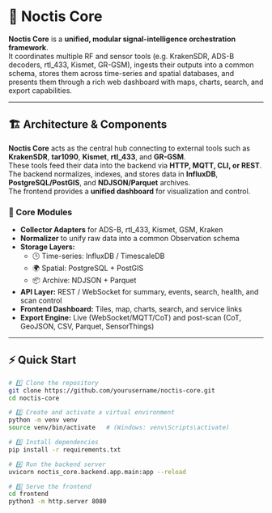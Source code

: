 # 🌌 Noctis Core

**Noctis Core** is a **unified, modular signal-intelligence orchestration framework**.  
It coordinates multiple RF and sensor tools (e.g. KrakenSDR, ADS-B decoders, rtl_433, Kismet, GR-GSM), ingests their outputs into a common schema, stores them across time-series and spatial databases, and presents them through a rich web dashboard with maps, charts, search, and export capabilities.

---

## 🏗️ Architecture & Components

**Noctis Core** acts as the central hub connecting to external tools such as **KrakenSDR**, **tar1090**, **Kismet**, **rtl_433**, and **GR-GSM**.  
These tools feed their data into the backend via **HTTP, MQTT, CLI, or REST**.  
The backend normalizes, indexes, and stores data in **InfluxDB**, **PostgreSQL/PostGIS**, and **NDJSON/Parquet** archives.  
The frontend provides a **unified dashboard** for visualization and control.

### 🔧 Core Modules
- **Collector Adapters** for ADS-B, rtl_433, Kismet, GSM, Kraken  
- **Normalizer** to unify raw data into a common Observation schema  
- **Storage Layers:**
  - 🕒 Time-series: InfluxDB / TimescaleDB  
  - 🌍 Spatial: PostgreSQL + PostGIS  
  - 📦 Archive: NDJSON + Parquet  
- **API Layer:** REST / WebSocket for summary, events, search, health, and scan control  
- **Frontend Dashboard:** Tiles, map, charts, search, and service links  
- **Export Engine:** Live (WebSocket/MQTT/CoT) and post-scan (CoT, GeoJSON, CSV, Parquet, SensorThings)

---

## ⚡ Quick Start

```bash
# 1️⃣ Clone the repository
git clone https://github.com/yourusername/noctis-core.git
cd noctis-core

# 2️⃣ Create and activate a virtual environment
python -m venv venv
source venv/bin/activate   # (Windows: venv\Scripts\activate)

# 3️⃣ Install dependencies
pip install -r requirements.txt

# 4️⃣ Run the backend server
uvicorn noctis_core.backend.app.main:app --reload

# 5️⃣ Serve the frontend
cd frontend
python3 -m http.server 8080
